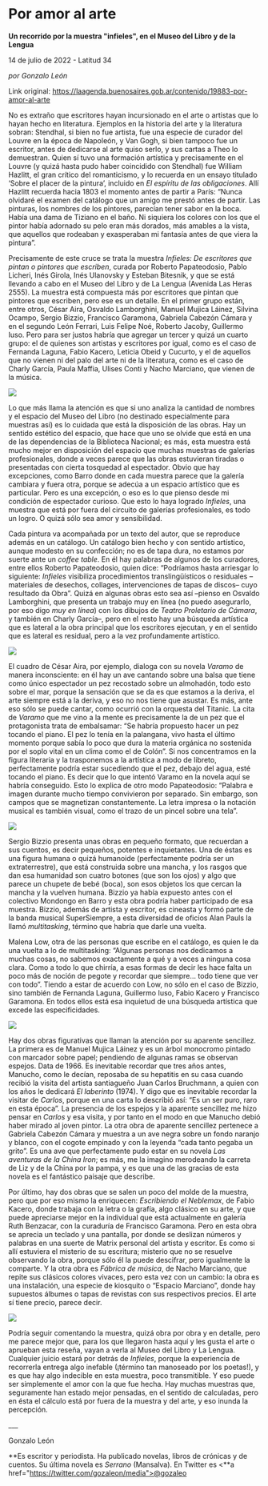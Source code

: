 # Por amor al arte

**Un recorrido por la muestra "infieles", en el Museo del Libro y de la Lengua**

14 de julio de 2022 - Latitud 34

_por Gonzalo León_

Link original: https://laagenda.buenosaires.gob.ar/contenido/19883-por-amor-al-arte



No es extraño que escritores hayan incursionado en el arte o artistas que lo hayan hecho en literatura. Ejemplos en la historia del arte y la literatura sobran: Stendhal, si bien no fue artista, fue una especie de curador del Louvre en la época de Napoleón, y Van Gogh, si bien tampoco fue un escritor, antes de dedicarse al arte quiso serlo, y sus cartas a Theo lo demuestran. Quien sí tuvo una formación artística y precisamente en el Louvre (y quizá hasta pudo haber coincidido con Stendhal) fue William Hazlitt, el gran crítico del romanticismo, y lo recuerda en un ensayo titulado ‘Sobre el placer de la pintura’, incluido en *El espíritu de las obligaciones*. Allí Hazlitt recuerda hacia 1803 el momento antes de partir a París: “Nunca olvidaré el examen del catálogo que un amigo me prestó antes de partir. Las pinturas, los nombres de los pintores, parecían tener sabor en la boca. Había una dama de Tiziano en el baño. Ni siquiera los colores con los que el pintor había adornado su pelo eran más dorados, más amables a la vista, que aquellos que rodeaban y exasperaban mi fantasía antes de que viera la pintura”.




Precisamente de este cruce se trata la muestra *Infieles: De escritores que pintan o pintores que escriben*, curada por Roberto Papateodosio, Pablo Licheri, Inés Girola, Inés Ulanovsky y Esteban Bitesnik, y que se está llevando a cabo en el Museo del Libro y de La Lengua (Avenida Las Heras 2555). La muestra está compuesta más por escritores que pintan que pintores que escriben, pero ese es un detalle. En el primer grupo están, entre otros, César Aira, Osvaldo Lamborghini, Manuel Mujica Láinez, Silvina Ocampo, Sergio Bizzio, Francisco Garamona, Gabriela Cabezón Cámara y en el segundo León Ferrari, Luis Felipe Noé, Roberto Jacoby, Guillermo Iuso. Pero para ser justos habría que agregar un tercer y quizá un cuarto grupo: el de quienes son artistas y escritores por igual, como es el caso de Fernanda Laguna, Fabio Kacero, Leticia Obeid y Cucurto, y el de aquellos que no vienen ni del palo del arte ni de la literatura, como es el caso de Charly García, Paula Maffia, Ulises Conti y Nacho Marciano, que vienen de la música.




![](https://cdn.feater.me/files/images/304399/279d021a-0795-4cfb-8c32-dd114a810e66.png)




Lo que más llama la atención es que si uno analiza la cantidad de nombres y el espacio del Museo del Libro (no destinado especialmente para muestras así) es lo cuidada que está la disposición de las obras. Hay un sentido estético del espacio, que hace que uno se olvide que está en una de las dependencias de la Biblioteca Nacional; es más, esta muestra está mucho mejor en disposición del espacio que muchas muestras de galerías profesionales, donde a veces parece que las obras estuvieran tiradas o presentadas con cierta tosquedad al espectador. Obvio que hay excepciones, como Barro donde en cada muestra parece que la galería cambiara y fuera otra, porque se adecúa a un espacio artístico que es particular. Pero es una excepción, o eso es lo que pienso desde mi condición de espectador curioso. Que esto lo haya logrado *Infieles*, una muestra que está por fuera del circuito de galerías profesionales, es todo un logro. O quizá sólo sea amor y sensibilidad.




Cada pintura va acompañada por un texto del autor, que se reproduce además en un catálogo. Un catálogo bien hecho y con sentido artístico, aunque modesto en su confección; no es de tapa dura, no estamos por suerte ante un *coffee table*. En él hay palabras de algunos de los curadores, entre ellos Roberto Papateodosio, quien dice: “Podríamos hasta arriesgar lo siguiente: *Infieles* visibiliza procedimientos translingüísticos o residuales –materiales de desechos, collages, intervenciones de tapas de discos– cuyo resultado da Obra”. Quizá en algunas obras esto sea así –pienso en Osvaldo Lamborghini, que presenta un trabajo muy en línea (no puedo asegurarlo, por eso digo *muy en línea*) con los dibujos de *Teatro Proletario de Cámara*, y también en Charly García–, pero en el resto hay una búsqueda artística que es lateral a la obra principal que los escritores ejecutan, y en el sentido que es lateral es residual, pero a la vez profundamente artístico.




![](https://cdn.feater.me/files/images/304411/33e526e6-562e-4fe3-8ce3-349fdaeeb333.png)




El cuadro de César Aira, por ejemplo, dialoga con su novela *Varamo* de manera inconsciente: en él hay un ave cantando sobre una balsa que tiene como único espectador un pez recostado sobre un almohadón, todo esto sobre el mar, porque la sensación que se da es que estamos a la deriva, el arte siempre está a la deriva, y eso no nos tiene que asustar. Es más, ante eso sólo se puede cantar, como ocurrió con la orquesta del Titanic. La cita de *Varamo* que me vino a la mente es precisamente la de un pez que el protagonista trata de embalsamar: “Se habría propuesto hacer un pez tocando el piano. El pez lo tenía en la palangana, vivo hasta el último momento porque sabía lo poco que dura la materia orgánica no sostenida por el soplo vital en un clima como el de Colón”. Si nos concentramos en la figura literaria y la trasponemos a la artística a modo de libreto, perfectamente podría estar sucediendo que el pez, debajo del agua, esté tocando el piano. Es decir que lo que intentó Varamo en la novela aquí se habría conseguido. Esto lo explica de otro modo Papateodosio: “Palabra e imagen durante mucho tiempo convivieron por separado. Sin embargo, son campos que se magnetizan constantemente. La letra impresa o la notación musical es también visual, como el trazo de un pincel sobre una tela”.




![](https://cdn.feater.me/files/images/304405/3148f32e-7661-46ae-b5b8-3c93a7b1c58c.png)




Sergio Bizzio presenta unas obras en pequeño formato, que recuerdan a sus cuentos, es decir pequeños, potentes e inquietantes. Una de éstas es una figura humana o quizá humanoide (perfectamente podría ser un extraterrestre), que está construida sobre una mancha, y los rasgos que dan esa humanidad son cuatro botones (que son los ojos) y algo que parece un chupete de bebé (boca), son esos objetos los que cercan la mancha y la vuelven humana. Bizzio ya había expuesto antes con el colectivo Mondongo en Barro y esta obra podría haber participado de esa muestra. Bizzio, además de artista y escritor, es cineasta y formó parte de la banda musical SuperSiempre, a esta diversidad de oficios Alan Pauls la llamó *multitasking*, término que habría que darle una vuelta.




Malena Low, otra de las personas que escribe en el catálogo, es quien le da una vuelta a lo de multitasking: “Algunas personas nos dedicamos a muchas cosas, no sabemos exactamente a qué y a veces a ninguna cosa clara. Como a todo lo que chirría, a esas formas de decir les hace falta un poco más de noción de pegote y recordar que siempre… todo tiene que ver con todo”. Tiendo a estar de acuerdo con Low, no sólo en el caso de Bizzio, sino también de Fernanda Laguna, Guillermo Iuso, Fabio Kacero y Francisco Garamona. En todos ellos está esa inquietud de una búsqueda artística que excede las especificidades.




![](https://cdn.feater.me/files/images/304407/76cc0ad2-b862-454f-9904-359c39254524.png)




Hay dos obras figurativas que llaman la atención por su aparente sencillez. La primera es de Manuel Mujica Láinez y es un árbol monocromo pintado con marcador sobre papel; pendiendo de algunas ramas se observan espejos. Data de 1966. Es inevitable recordar que tres años antes, Manucho, como le decían, reposaba de su hepatitis en su casa cuando recibió la visita del artista santiagueño Juan Carlos Bruchmann, a quien con los años le dedicará *El laberinto* (1974). Y digo que es inevitable recordar la visitar de *Carlos*, porque en una carta lo describió así: “Es un ser puro, raro en esta época”. La presencia de los espejos y la aparente sencillez me hizo pensar en *Carlos* y esa visita, y por tanto en el modo en que Manucho debió haber mirado al joven pintor. La otra obra de aparente sencillez pertenece a Gabriela Cabezón Cámara y muestra a un ave negra sobre un fondo naranjo y blanco, con el cogote empinado y con la leyenda “cada tanto pegaba un grito”. Es una ave que perfectamente pudo estar en su novela *Las aventuras de la China Iron*; es más, me la imagino merodeando la carreta de Liz y de la China por la pampa, y es que una de las gracias de esta novela es el fantástico paisaje que describe.




Por último, hay dos obras que se salen un poco del molde de la muestra, pero que por eso mismo la enriquecen: *Escribiendo el Neblemax*, de Fabio Kacero, donde trabaja con la letra o la grafía, algo clásico en su arte, y que puede apreciarse mejor en la individual que está actualmente en galería Ruth Benzacar, con la curaduría de Francisco Garamona. Pero en esta obra se aprecia un teclado y una pantalla, por donde se deslizan números y palabras en una suerte de Matrix personal del artista y escritor. Es como si allí estuviera el misterio de su escritura; misterio que no se resuelve observando la obra, porque sólo él la puede descifrar, pero igualmente la comparte. Y la otra obra es *Fábrica de música*, de Nacho Marciano, que repite sus clásicos colores vivaces, pero esta vez con un cambio: la obra es una instalación, una especie de kiosquito o “Espacio Marciano”, donde hay supuestos álbumes o tapas de revistas con sus respectivos precios. El arte sí tiene precio, parece decir.




![](https://cdn.feater.me/files/images/304409/33df711b-50cd-4d55-98d4-d3ce43a91508.png)




Podría seguir comentando la muestra, quizá obra por obra y en detalle, pero me parece mejor que, para los que llegaron hasta aquí y les gusta el arte o aprueban esta reseña, vayan a verla al Museo del Libro y La Lengua. Cualquier juicio estará por detrás de *Infieles*, porque la experiencia de recorrerla entrega algo inefable (¡término tan manoseado por los poetas!), y es que hay algo indecible en esta muestra, poco transmitible. Y eso puede ser simplemente el amor con la que fue hecha. Hay muchas muestras que, seguramente han estado mejor pensadas, en el sentido de calculadas, pero en ésta el cálculo está por fuera de la muestra y del arte, y eso inunda la percepción.




\_\_\_




Gonzalo León




**Es escritor y periodista. Ha publicado novelas, libros de crónicas y de cuentos. Su última novela es *Serrano* (Mansalva). En Twitter es <**a href="https://twitter.com/gozaleon/media">@gozaleo



